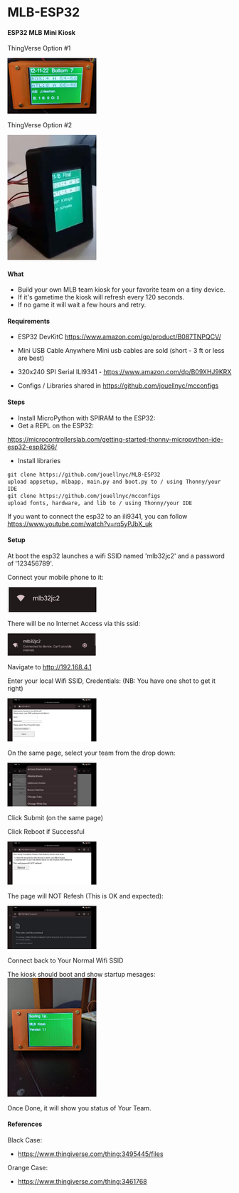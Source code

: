 # MLB-ESP32

#### ESP32 MLB Mini Kiosk
ThingVerse Option #1

<img src="images/orange.png" width="200"/>

ThingVerse Option #2

<img src="images/side_view_black.jpg" width="200"/>


#### What 
- Build your own MLB team kiosk  for your favorite team on a tiny device.
- If it's gametime the kiosk will refresh every 120 seconds.
- If no game it will wait a few hours and retry.

#### Requirements
- ESP32 DevKitC
https://www.amazon.com/gp/product/B087TNPQCV/

- Mini USB Cable
Anywhere Mini usb cables are sold (short - 3 ft or less are best)

- 320x240 SPI Serial ILI9341 - https://www.amazon.com/dp/B09XHJ9KRX

- Configs / Libraries shared in https://github.com/jouellnyc/mcconfigs 

#### Steps
- Install MicroPython with SPIRAM to the ESP32:
- Get a REPL on the ESP32:

https://microcontrollerslab.com/getting-started-thonny-micropython-ide-esp32-esp8266/

- Install libraries 
```
git clone https://github.com/jouellnyc/MLB-ESP32
upload appsetup, mlbapp, main.py and boot.py to / using Thonny/your IDE
git clone https://github.com/jouellnyc/mcconfigs
upload fonts, hardware, and lib to / using Thonny/your IDE
```

If you want to connect the esp32 to an ili9341, you can follow https://www.youtube.com/watch?v=rq5yPJbX_uk

#### Setup
At boot the esp32 launches a wifi SSID named 'mlb32jc2' and a password of '123456789'.

Connect your mobile phone to it:

<img src="images/mlb-essid.png" width="200"/>

There will be no Internet Access via this ssid:

<img src="images/2_setup.png" width="200"/>

Navigate to http://192.168.4.1

Enter your local Wifi SSID, Credentials: (NB: You have one shot to get it right)

<img src="images/1_setup.jpg" width="200"/>

On the same page, select your team from the drop down:

<img src="images/3_setup_team.jpg" width="200"/>

Click Submit (on the same page)

Click Reboot if Successful

<img src="images/4_setup_reboot.jpg" width="200"/>

The page will NOT Refesh (This is OK and expected):

<img src="images/5_setup_ok_no_connect.jpg" width="200"/>

Connect back to Your Normal Wifi SSID

The kiosk should boot and show startup mesages:
<img src="images/6_boot.jpg" width="200"/>

Once Done, it will show you status of Your Team.


#### References 
Black Case:
- https://www.thingiverse.com/thing:3495445/files

Orange Case:
- https://www.thingiverse.com/thing:3461768

